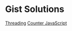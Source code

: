# Gist Solutions
[Threading](https://gist.github.com/prathambagadiya/0fd09dd1c4362c0d78dc535677bc136b#file-threading-md)
[Counter JavaScript](https://gist.github.com/prathambagadiya/0fd09dd1c4362c0d78dc535677bc136b#file-conter-java)